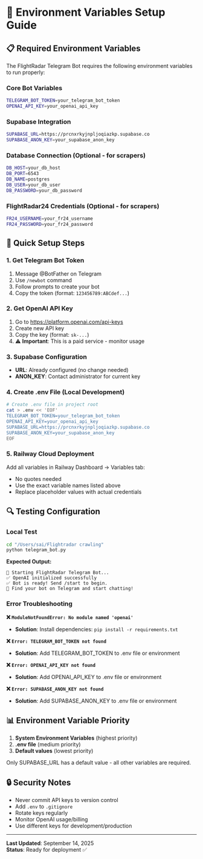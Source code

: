 # 🔐 Environment Variables Setup Guide

## 📋 Required Environment Variables

The FlightRadar Telegram Bot requires the following environment variables to run properly:

### **Core Bot Variables**
```bash
TELEGRAM_BOT_TOKEN=your_telegram_bot_token
OPENAI_API_KEY=your_openai_api_key
```

### **Supabase Integration**
```bash
SUPABASE_URL=https://prcnxrkyjnpljoqiazkp.supabase.co
SUPABASE_ANON_KEY=your_supabase_anon_key
```

### **Database Connection (Optional - for scrapers)**
```bash
DB_HOST=your_db_host
DB_PORT=6543
DB_NAME=postgres
DB_USER=your_db_user
DB_PASSWORD=your_db_password
```

### **FlightRadar24 Credentials (Optional - for scrapers)**
```bash
FR24_USERNAME=your_fr24_username
FR24_PASSWORD=your_fr24_password
```

## 🚀 Quick Setup Steps

### **1. Get Telegram Bot Token**
1. Message @BotFather on Telegram
2. Use `/newbot` command
3. Follow prompts to create your bot
4. Copy the token (format: `123456789:ABCdef...`)

### **2. Get OpenAI API Key**
1. Go to https://platform.openai.com/api-keys
2. Create new API key
3. Copy the key (format: `sk-...`)
4. ⚠️ **Important**: This is a paid service - monitor usage

### **3. Supabase Configuration**
- **URL**: Already configured (no change needed)
- **ANON_KEY**: Contact administrator for current key

### **4. Create .env File (Local Development)**
```bash
# Create .env file in project root
cat > .env << 'EOF'
TELEGRAM_BOT_TOKEN=your_telegram_bot_token
OPENAI_API_KEY=your_openai_api_key
SUPABASE_URL=https://prcnxrkyjnpljoqiazkp.supabase.co
SUPABASE_ANON_KEY=your_supabase_anon_key
EOF
```

### **5. Railway Cloud Deployment**
Add all variables in Railway Dashboard → Variables tab:
- No quotes needed
- Use the exact variable names listed above
- Replace placeholder values with actual credentials

## 🔍 Testing Configuration

### **Local Test**
```bash
cd "/Users/sai/Flightradar crawling"
python telegram_bot.py
```

**Expected Output:**
```
🤖 Starting FlightRadar Telegram Bot...
✅ OpenAI initialized successfully
✅ Bot is ready! Send /start to begin.
📱 Find your bot on Telegram and start chatting!
```

### **Error Troubleshooting**

**❌ `ModuleNotFoundError: No module named 'openai'`**
- **Solution**: Install dependencies: `pip install -r requirements.txt`

**❌ `Error: TELEGRAM_BOT_TOKEN not found`**
- **Solution**: Add TELEGRAM_BOT_TOKEN to .env file or environment

**❌ `Error: OPENAI_API_KEY not found`**
- **Solution**: Add OPENAI_API_KEY to .env file or environment

**❌ `Error: SUPABASE_ANON_KEY not found`**
- **Solution**: Add SUPABASE_ANON_KEY to .env file or environment

## 📊 Environment Variable Priority

1. **System Environment Variables** (highest priority)
2. **.env file** (medium priority)
3. **Default values** (lowest priority)

Only SUPABASE_URL has a default value - all other variables are required.

## 🔒 Security Notes

- Never commit API keys to version control
- Add `.env` to `.gitignore`
- Rotate keys regularly
- Monitor OpenAI usage/billing
- Use different keys for development/production

---

**Last Updated**: September 14, 2025  
**Status**: Ready for deployment ✅
